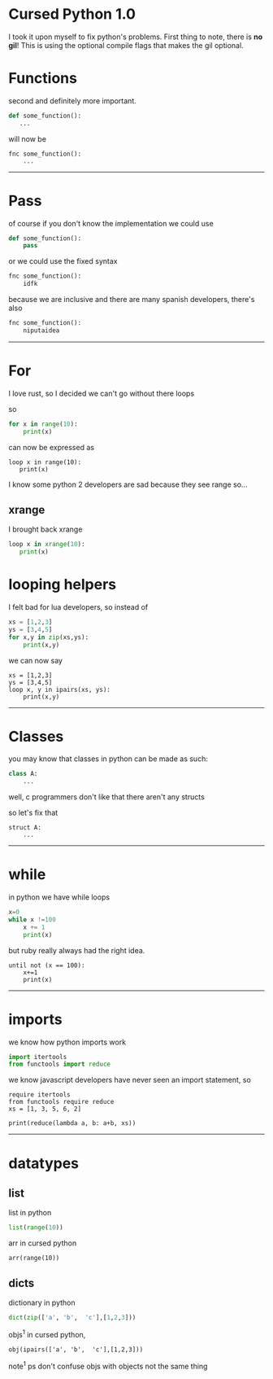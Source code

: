 # Cursed Python 1.0


I took it upon myself to fix python's problems. First thing to note,
there is **no gil**! This is using the optional compile flags that makes
the gil optional.

# Functions
second and definitely more important.

```python
def some_function():
   ... 
```

will now be

```
fnc some_function():
    ...
```

---
# Pass

of course if you don't know the implementation we could use 

```python
def some_function():
    pass 
```
or we could use the fixed syntax

```python
fnc some_function():
    idfk 
```

because we are inclusive and there are many spanish developers, there's also

```python
fnc some_function():
    niputaidea
```

---
# For 

I love rust, so I decided we can't go without there loops

so

```python
for x in range(10):
    print(x)
```

can  now be expressed as

```
loop x in range(10):
   print(x) 
```

I know  some python 2 developers are sad because they see range so...

## xrange

I brought back xrange

```python
loop x in xrange(10):
   print(x) 
```

# looping helpers

I felt bad for lua developers, so instead of

```python
xs = [1,2,3]
ys = [3,4,5]
for x,y in zip(xs,ys):
    print(x,y)
```
we can now say

```
xs = [1,2,3]
ys = [3,4,5]
loop x, y in ipairs(xs, ys):
    print(x,y)
```

---
#  Classes

you may know that classes in python can be made as such:

```python
class A:
    ...

```

well, c programmers don't like that there aren't any structs

so let's fix that

```
struct A:
    ...
```

---
# while

in python we have while loops

```python
x=0
while x !=100
    x += 1
    print(x)
```

but ruby really always had the right idea.

```
until not (x == 100):
    x+=1
    print(x)
```
---
# imports

we know how python imports work
```python
import itertools
from functools import reduce
```

we know javascript developers have never seen an import statement, so

```
require itertools
from functools require reduce
xs = [1, 3, 5, 6, 2] 
  
print(reduce(lambda a, b: a+b, xs)) 
```
---
# datatypes

## list
list in python
```python
list(range(10))
```
arr in cursed python

```
arr(range(10))
```

## dicts 

dictionary in python
```python
dict(zip(['a', 'b',  'c'],[1,2,3]))
```
objs<sup>1</sup> in cursed python,


```
obj(ipairs(['a', 'b',  'c'],[1,2,3]))
```
note<sup>1</sup> ps don't confuse objs with objects not the same thing

